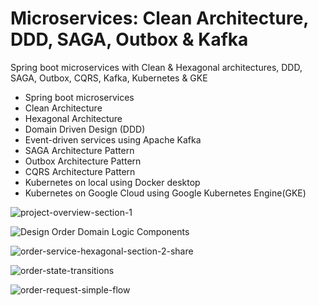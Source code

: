 # Microservices: Clean Architecture, DDD, SAGA, Outbox & Kafka
Spring boot microservices with Clean & Hexagonal architectures, DDD, SAGA, Outbox, CQRS, Kafka, Kubernetes & GKE

- Spring boot microservices
- Clean Architecture
- Hexagonal Architecture
- Domain Driven Design (DDD)
- Event-driven services using Apache Kafka
- SAGA Architecture Pattern
- Outbox Architecture Pattern
- CQRS Architecture Pattern
- Kubernetes on local using Docker desktop
- Kubernetes on Google Cloud using Google Kubernetes Engine(GKE)

![project-overview-section-1](https://user-images.githubusercontent.com/51861683/206861414-664c5c93-2b2f-4083-8b07-4a2f41cb3581.png)

![Design Order Domain Logic Components](https://user-images.githubusercontent.com/51861683/206861443-d9a66700-0e02-4c5f-95f5-e50404653849.png)

![order-service-hexagonal-section-2-share](https://user-images.githubusercontent.com/51861683/206861423-97ee424f-cb55-485b-a973-04244f140ed9.png)

![order-state-transitions](https://user-images.githubusercontent.com/51861683/206861407-5bd80abe-c688-428d-b49e-c0a003964b88.png)

![order-request-simple-flow](https://user-images.githubusercontent.com/51861683/206861447-e2e47481-1ce4-49f2-ae5b-3703b2959ef2.png)
